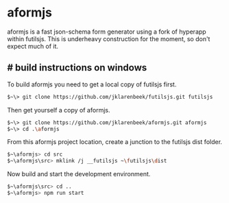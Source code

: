 # aformjs

aformjs is a fast json-schema form generator using a fork of hyperapp within futilsjs. This is underheavy construction for the moment, so don't expect much of it.

## # build instructions on windows

To build aformjs you need to get a local copy of futilsjs first.

```sh
$~\> git clone https://github.com/jklarenbeek/futilsjs.git futilsjs
```

Then get yourself a copy of aformjs.

```sh
$~\> git clone https://github.com/jklarenbeek/aformjs.git aformjs
$~\> cd .\aformjs
```

From this aformjs project location, create a junction to the futilsjs dist folder.

```sh
$~\aformjs> cd src
$~\aformjs\src> mklink /j __futilsjs ~\futilsjs\dist
```

Now build and start the development environment.

```sh
$~\aformjs\src> cd ..
$~\aformjs> npm run start
```
